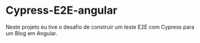 # Cypress-E2E-angular
Neste projeto eu tive o desafio de construir um teste E2E com Cypress para um Blog em Angular.
